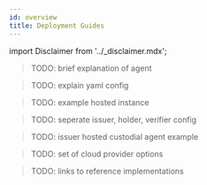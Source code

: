 ```yaml
---
id: overview
title: Deployment Guides
---
```


import Disclaimer from '../\_disclaimer.mdx';

<Disclaimer />

> TODO: brief explanation of agent

> TODO: explain yaml config

> TODO: example hosted instance

> TODO: seperate issuer, holder, verifier config

> TODO: issuer hosted custodial agent example

> TODO: set of cloud provider options

> TODO: links to reference implementations
